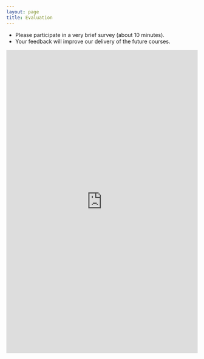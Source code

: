 ```yaml
---
layout: page
title: Evaluation 
--- 
```



<html>
<body>

  <ul>
      <li>Please participate in a very brief survey (about 10 minutes).</li>
      <li>Your feedback will improve our delivery of the future courses.</li>
    </ul>

  </body>
</html>

<iframe src="https://docs.google.com/forms/d/e/1FAIpQLSfhyPVhyVpE2LbvOGrK9fcpd0-hTwQI_PMyWqcrtJVmRM6tag/viewform?usp=share_link" width="100%" height="800" frameborder="0" marginheight="0" marginwidth="0">Loading… </iframe>

